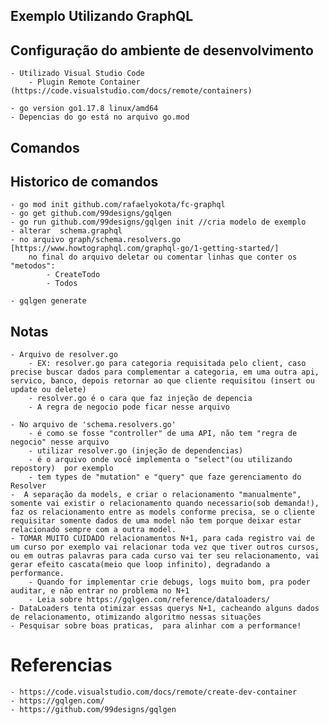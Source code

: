 

## Exemplo Utilizando GraphQL 

   
    

## Configuração do ambiente de desenvolvimento

    - Utilizado Visual Studio Code 
        - Plugin Remote Container (https://code.visualstudio.com/docs/remote/containers) 
    
    - go version go1.17.8 linux/amd64
    - Depencias do go está no arquivo go.mod
  
## Comandos

   
## Historico de comandos

    - go mod init github.com/rafaelyokota/fc-graphql
    - go get github.com/99designs/gqlgen
    - go run github.com/99designs/gqlgen init //cria modelo de exemplo
    - alterar  schema.graphql 
    - no arquivo graph/schema.resolvers.go [https://www.howtographql.com/graphql-go/1-getting-started/]
        no final do arquivo deletar ou comentar linhas que conter os "metodos":
            - CreateTodo
            - Todos

    - gqlgen generate


## Notas
    - Arquivo de resolver.go 
        - EX: resolver.go para categoria requisitada pelo client, caso precise buscar dados para complementar a categoria, em uma outra api, servico, banco, depois retornar ao que cliente requisitou (insert ou update ou delete)
        - resolver.go é o cara que faz injeção de depencia
        - A regra de negocio pode ficar nesse arquivo

    - No arquivo de 'schema.resolvers.go'
        - é como se fosse "controller" de uma API, não tem "regra de negocio" nesse arquivo
        - utilizar resolver.go (injeção de dependencias)
        - é o arquivo onde você implementa o "select"(ou utilizando repostory)  por exemplo
        - tem types de "mutation" e "query" que faze gerenciamento do Resolver
    -  A separação da models, e criar o relacionamento "manualmente", somente vai existir o relacionamento quando necessario(sob demanda!), faz os relacionamento entre as models conforme precisa, se o cliente requisitar somente dados de uma model não tem porque deixar estar relacionado sempre com a outra model.
    - TOMAR MUITO CUIDADO relacionamentos N+1, para cada registro vai de um curso por exemplo vai relacionar toda vez que tiver outros cursos, ou em outras palavras para cada curso vai ter seu relacionamento, vai gerar efeito cascata(meio que loop infinito), degradando a performance.
        - Quando for implementar crie debugs, logs muito bom, pra poder auditar, e não entrar no problema no N+1
        - Leia sobre https://gqlgen.com/reference/dataloaders/
    - DataLoaders tenta otimizar essas querys N+1, cacheando alguns dados de relacionamento, otimizando algoritmo nessas situações
    - Pesquisar sobre boas praticas,  para alinhar com a performance!
# Referencias 

    - https://code.visualstudio.com/docs/remote/create-dev-container
    - https://gqlgen.com/
    - https://github.com/99designs/gqlgen


